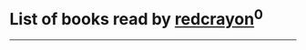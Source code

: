 # List of books read by [redcrayon](https://plus.google.com/u/0/107974099098301623019/)<sup>0</sup>
---

